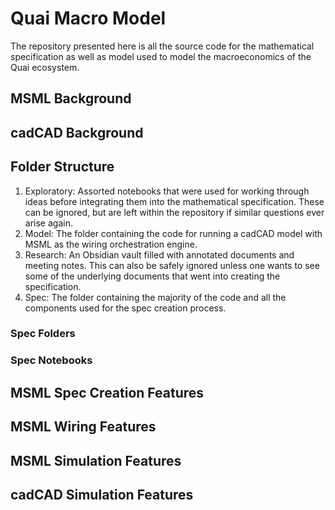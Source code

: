 # Quai Macro Model

The repository presented here is all the source code for the mathematical specification as well as model used to model the macroeconomics of the Quai ecosystem.

## MSML Background

## cadCAD Background

## Folder Structure

1. Exploratory: Assorted notebooks that were used for working through ideas before integrating them into the mathematical specification. These can be ignored, but are left within the repository if similar questions ever arise again.
2. Model: The folder containing the code for running a cadCAD model with MSML as the wiring orchestration engine.
3. Research: An Obsidian vault filled with annotated documents and meeting notes. This can also be safely ignored unless one wants to see some of the underlying documents that went into creating the specification.
4. Spec: The folder containing the majority of the code and all the components used for the spec creation process.

### Spec Folders

### Spec Notebooks

## MSML Spec Creation Features

## MSML Wiring Features

## MSML Simulation Features

## cadCAD Simulation Features